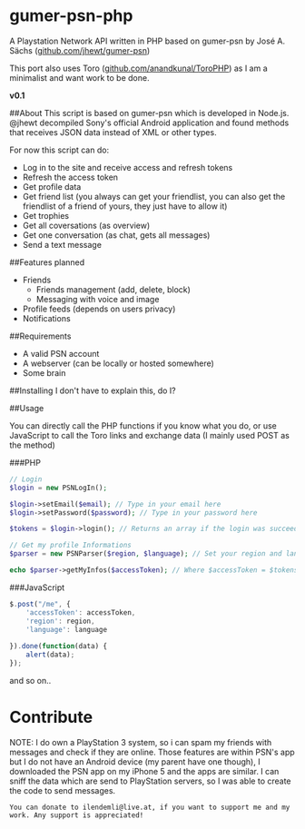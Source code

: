 gumer-psn-php
=============

A Playstation Network API written in PHP based on gumer-psn by José A. Sächs ([github.com/jhewt/gumer-psn](https://www.github.com/jhewt/gumer-psn))

This port also uses Toro ([github.com/anandkunal/ToroPHP](https://www.github.com/anandkunal/ToroPHP)) as I am a minimalist and want work to be done.

**v0.1**

##About
This script is based on gumer-psn which is developed in Node.js.
@jhewt decompiled Sony's official Android application and found methods that receives JSON data instead of XML or other types.

For now this script can do:
* Log in to the site and receive access and refresh tokens
* Refresh the access token
* Get profile data
* Get friend list (you always can get your friendlist, you can also get the friendlist of a friend of yours, they just have to allow it)
* Get trophies
* Get all coversations (as overview)
* Get one conversation (as chat, gets all messages)
* Send a text message

##Features planned
* Friends
	* Friends management (add, delete, block)
	* Messaging with voice and image
* Profile feeds (depends on users privacy)
* Notifications

##Requirements
* A valid PSN account
* A webserver (can be locally or hosted somewhere)
* Some brain

##Installing
I don't have to explain this, do I?

##Usage

You can directly call the PHP functions if you know what you do, or use JavaScript to call the Toro links and exchange data (I mainly used POST as the method)

###PHP
```php
// Login
$login = new PSNLogIn();

$login->setEmail($email); // Type in your email here
$login->setPassword($password); // Type in your password here

$tokens = $login->login(); // Returns an array if the login was succeed with the access and refresh tokens

// Get my profile Informations
$parser = new PSNParser($region, $language); // Set your region and language f.e. PSNParser('at', 'de')

echo $parser->getMyInfos($accessToken); // Where $accessToken = $tokens['access_token'], return your profile informations as JSON
```

###JavaScript
```javascript
$.post("/me", { 
	'accessToken': accessToken,
	'region': region,
	'language': language
	
}).done(function(data) {
	alert(data);
});
```

and so on..

Contribute
==========

NOTE:
	I do own a PlayStation 3 system, so i can spam my friends with messages and check if they are online.
	Those features are within PSN's app but I do not have an Android device (my parent have one though),
	I downloaded the PSN app on my iPhone 5 and the apps are similar. I can sniff the data which 
	are send to PlayStation servers, so I was able to create the code to send messages.

	You can donate to ilendemli@live.at, if you want to support me and my work. Any support is appreciated!


